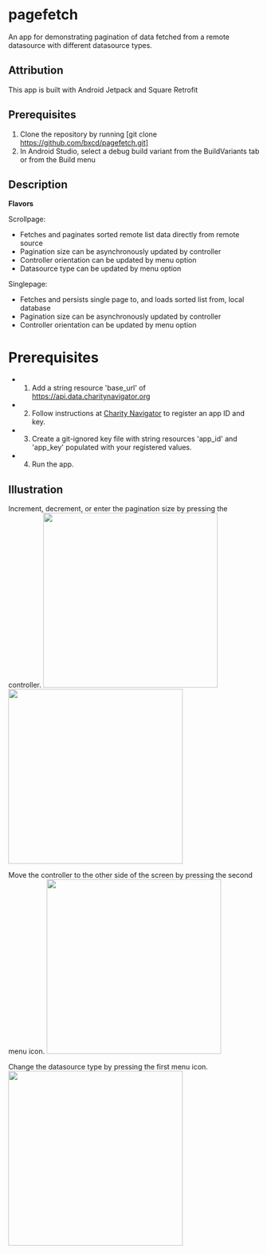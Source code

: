 # pagefetch

An app for demonstrating pagination of data fetched from a remote datasource with different datasource types.

## Attribution

This app is built with Android Jetpack and Square Retrofit

## Prerequisites

1. Clone the repository by running [git clone https://github.com/bxcd/pagefetch.git]
2. In Android Studio, select a debug build variant from the BuildVariants tab or from the Build menu

## Description

**Flavors**

Scrollpage:
* Fetches and paginates sorted remote list data directly from remote source
* Pagination size can be asynchronously updated by controller
* Controller orientation can be updated by menu option
* Datasource type can be updated by menu option

Singlepage:  
* Fetches and persists single page to, and loads sorted list from, local database
* Pagination size can be asynchronously updated by controller
* Controller orientation can be updated by menu option

# Prerequisites

* 1. Add a string resource 'base_url' of https://api.data.charitynavigator.org
* 2. Follow instructions at [Charity Navigator](http://api.charitynavigator.org/) to register an app ID and key.
* 3. Create a git-ignored key file with string resources 'app_id' and 'app_key' populated with your registered values.
* 4. Run the app.

## Illustration

<p>
Increment, decrement, or enter the pagination size by pressing the controller.
<img src="https://github.com/bxcd/pagefetch/blob/main/assets/1.png?raw=true" width="350">
<img src="https://github.com/bxcd/pagefetch/blob/main/assets/2.png?raw=true" width="350">
</p>


<p>
Move the controller to the other side of the screen by pressing the second menu icon.
<img src="https://github.com/bxcd/pagefetch/blob/main/assets/3.png?raw=true" width="350">
</p>

<p>
Change the datasource type by pressing the first menu icon.
<img src="https://github.com/bxcd/pagefetch/blob/main/assets/4.png?raw=true" width="350">
</p>